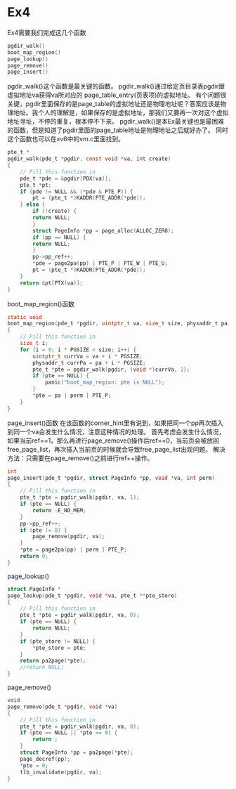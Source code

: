 # Ex4
Ex4需要我们完成这几个函数
```c
pgdir_walk()
boot_map_region()
page_lookup()
page_remove()
page_insert()
```
pgdir_walk()这个函数是最关键的函数。
pgdir_walk()通过给定页目录表pgdir跟虚拟地址va获得va所对应的 page_table_entry(页表项)的虚拟地址。
有个问题很关键，pgdir里面保存的是page_table的虚拟地址还是物理地址呢？答案应该是物理地址。我个人的理解是，如果保存的是虚拟地址，那我们又要再一次对这个虚拟地址寻址，不停的重复，根本停不下来。
pgdir_walk()是本Ex最关键也是最困难的函数，但是知道了pgdir里面的page_table地址是物理地址之后就好办了。
同时这个函数也可以在xv6中的vm.c里面找到。
```c
pte_t *
pgdir_walk(pde_t *pgdir, const void *va, int create)
{
	// Fill this function in
	pde_t *pde = &pgdir[PDX(va)];
	pte_t *pt;
	if (pde != NULL && (*pde & PTE_P)) {
	    pt = (pte_t *)KADDR(PTE_ADDR(*pde));
	} else {
	    if (!create) {
		return NULL;
	    }
	    struct PageInfo *pp = page_alloc(ALLOC_ZERO);
	    if (pp == NULL) {
		return NULL;
	    }
	    pp->pp_ref++;
	    *pde = page2pa(pp) | PTE_P | PTE_W | PTE_U;
	    pt = (pte_t *)KADDR(PTE_ADDR(*pde));
	}
	return &pt[PTX(va)];
}

```
boot_map_region()函数
```c
static void
boot_map_region(pde_t *pgdir, uintptr_t va, size_t size, physaddr_t pa, int perm)
{
	// Fill this function in
	size_t i;
	for (i = 0; i * PGSIZE < size; i++) {
	    uintptr_t currVa = va + i * PGSIZE;
	    physaddr_t currPa = pa + i * PGSIZE;
	    pte_t *pte = pgdir_walk(pgdir, (void *)currVa, 1);
	    if (pte == NULL) {
			panic("boot_map_region: pte is NULL");
	    }
	    *pte = pa | perm | PTE_P;
	}
}

```
page_insert()函数
在该函数的corner_hint里有说到，如果把同一个pp再次插入到同一个va会发生什么情况，注意这种情况的处理。
首先考虑会发生什么情况，如果当前ref==1，那么再进行page_remove()操作后ref==0，当前页会被放回free_page_list，再次插入当前页的时候就会导致free_page_list出现问题。
解决方法：只需要在page_remove()之前进行ref++操作。
```c
int
page_insert(pde_t *pgdir, struct PageInfo *pp, void *va, int perm)
{
	// Fill this function in
	pte_t *pte = pgdir_walk(pgdir, va, 1);
	if (pte == NULL) {
	    return -E_NO_MEM;
	}
	pp->pp_ref++;
	if (pte != 0) {
	    page_remove(pgdir, va);
	}
	*pte = page2pa(pp) | perm | PTE_P;
	return 0;
}

```

page_lookup()
```c
struct PageInfo *
page_lookup(pde_t *pgdir, void *va, pte_t **pte_store)
{
	// Fill this function in
	pte_t *pte = pgdir_walk(pgdir, va, 0);
	if (pte == NULL) {
	    return NULL;
	}
	if (pte_store != NULL) {
	    *pte_store = pte;
	}
	return pa2page(*pte);
	//return NULL;
}
```

page_remove()
```c
void
page_remove(pde_t *pgdir, void *va)
{
	// Fill this function in
	pte_t *pte = pgdir_walk(pgdir, va, 0);
	if (pte == NULL || *pte == 0) {
	    return ;
	}
	struct PageInfo *pp = pa2page(*pte);
	page_decref(pp);
	*pte = 0;
	tlb_invalidate(pgdir, va);
}
```